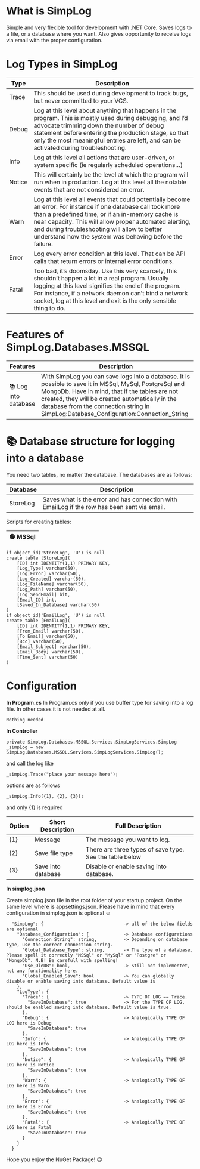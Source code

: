 # What is SimpLog
Simple and very flexible tool for development with .NET Core. Saves logs to a file, or a database where you want. Also gives opportunity to 
receive logs via email with the proper configuration.

# Log Types in SimpLog
| Type | Description |
| ----- | ----- |
| Trace | This should be used during development to track bugs, but never committed to your VCS. |
| Debug | Log at this level about anything that happens in the program. This is mostly used during debugging, and I’d advocate trimming down the number of debug statement before entering the production stage, so that only the most meaningful entries are left, and can be activated during troubleshooting. |
| Info | Log at this level all actions that are user-driven, or system specific (ie regularly scheduled operations…) |
| Notice | This will certainly be the level at which the program will run when in production. Log at this level all the notable events that are not considered an error. |
| Warn | Log at this level all events that could potentially become an error. For instance if one database call took more than a predefined time, or if an in-memory cache is near capacity. This will allow proper automated alerting, and during troubleshooting will allow to better understand how the system was behaving before the failure. |
| Error | Log every error condition at this level. That can be API calls that return errors or internal error conditions. |
| Fatal | Too bad, it’s doomsday. Use this very scarcely, this shouldn’t happen a lot in a real program. Usually logging at this level signifies the end of the program. For instance, if a network daemon can’t bind a network socket, log at this level and exit is the only sensible thing to do. |

# Features of SimpLog.Databases.MSSQL

| Features | Description |
| ----- | ----- |
| &#128218; Log into database | With SimpLog you can save logs into a database. It is possible to save it in MSSql, MySql, PostgreSql and MongoDb. Have in mind, that if the tables are not created, they will be created automatically in the database from the connection string in SimpLog:Database_Configuration:Connection_String |


# &#128218; Database structure for logging into a database

You need two tables, no matter the database. The databases are as follows:

| Database | Description |
| ----- | ----- |
| StoreLog | Saves what is the error and has connection with EmailLog if the row has been sent via email. |

Scripts for creating tables:

| 🟢 MSSql |
| ----- |
```
if object_id('StoreLog', 'U') is null     
create table [StoreLog](        
    [ID] int IDENTITY(1,1) PRIMARY KEY,
    [Log_Type] varchar(50),
    [Log_Error] varchar(50),
    [Log_Created] varchar(50),
    [Log_FileName] varchar(50),
    [Log_Path] varchar(50),
    [Log_SendEmail] bit,
    [Email_ID] int,
    [Saved_In_Database] varchar(50)     
)  
if object_id('EmailLog', 'U') is null     
create table [EmailLog](        
    [ID] int IDENTITY(1,1) PRIMARY KEY,
    [From_Email] varchar(50),
    [To_Email] varchar(50),
    [Bcc] varchar(50),
    [Email_Subject] varchar(50),
    [Email_Body] varchar(50),
    [Time_Sent] varchar(50)     
) 

```

# Configuration

**In Program.cs**
In Program.cs only if you use buffer type for saving into a log file. In other cases it is not needed at all.
```
Nothing needed
```

**In Controller**
```
private SimpLog.Databases.MSSQL.Services.SimpLogServices.SimpLog _simpLog = new SimpLog.Databases.MSSQL.Services.SimpLogServices.SimpLog();
```

and call the log like
```
_simpLog.Trace("place your message here");
```

options are as follows
```
_simpLog.Info({1}, {2}, {3}); 
```
and only {1} is required

| Option | Short Description | Full Description |
| ----- | ----- | ----- |
| {1} | Message | The message you want to log. |
| {2} | Save file type | There are three types of save type. See the table below |
| {3} | Save into database | Disable or enable saving into database. |

**In simplog.json**

Create simplog.json file in the root folder of your startup project. On the same level where is appsettings.json. Please have in mind that every configuration in simplog.json is optional ☺️

```
  "SimpLog": {                              -> all of the below fields are optional
    "Database_Configuration": {             -> Database configurations
      "Connection_String": string,          -> Depending on database type, use the correct connection string.
      "Global_Database_Type": string,       -> The type of a database. Please spell it correctly "MSSql" or "MySql" or "Postgre" or "MongoDb". N.B! Be carefull with spelling!
      "Use_OleDB": bool,                    -> Still not implementet, not any functionality here.
      "Global_Enabled_Save": bool           -> You can globally disable or enable saving into database. Default value is
    },
    "LogType": {
      "Trace": {                            -> TYPE OF LOG == Trace.
        "SaveInDatabase": true              -> For the TYPE OF LOG, should be enabled saving into database. Default value is true.
      },
      "Debug": {                            -> Analogically TYPE OF LOG here is Debug 
        "SaveInDatabase": true
      },
      "Info": {                             -> Analogically TYPE OF LOG here is Info
        "SaveInDatabase": true
      },
      "Notice": {                           -> Analogically TYPE OF LOG here is Notice
        "SaveInDatabase": true
      },
      "Warn": {                             -> Analogically TYPE OF LOG here is Warn
        "SaveInDatabase": true
      },
      "Error": {                            -> Analogically TYPE OF LOG here is Error
        "SaveInDatabase": true
      },
      "Fatal": {                            -> Analogically TYPE OF LOG here is Fatal
        "SaveInDatabase": true
      }
    }
  }
  ```

Hope you enjoy the NuGet Package! 😉
